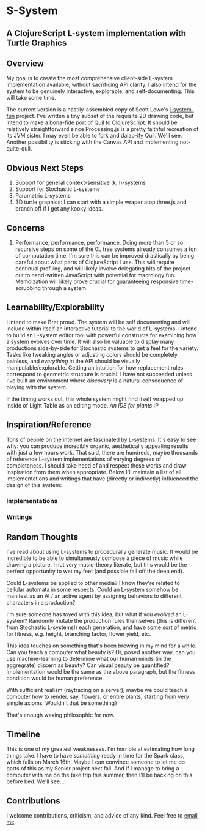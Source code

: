 # S-System
## A ClojureScript L-system implementation with Turtle Graphics

## Overview

My goal is to create the most comprehensive client-side L-system implementation available, without sacrificing API clarity. I also intend for the system to be genuinely interactive, explorable, and self-documenting. This will take some time.

The current version is a hastily-assembled copy of Scott Lowe's [l-system-fun](http://www.scottlowe.eu/blog/2012/03/04/l-system-axial-trees-with-clojure/) project. I've written a tiny subset of the requisite 2D drawing code, but intend to make a bona-fide port of Quil to ClojureScript. It should be relatively straightforward since Processing.js is a pretty faithful recreation of its JVM sister. I may even be able to fork and dalap-ify Quil. We'll see. Another possibility is sticking with the Canvas API and implementing not-quite-quil.

## Obvious Next Steps

1. Support for general context-sensitive (k, l)-systems
2. Support for Stochastic L-systems
3. Parametric L-systems
4. 3D turtle graphics: I can start with a simple wraper atop three.js and branch off if I get any kooky ideas.

## Concerns

1. Performance, performance, performance. Doing more than 5 or so recursive steps on some of the 0L tree systems already consumes a ton of computation time. I'm sure this can be improved drastically by being careful about what parts of ClojureScript I use. This will require continual profiling, and will likely involve delegating bits of the project out to hand-written JavaScript with potential for macrology fun. Memoization will likely prove crucial for guaranteeing responsive time-scrubbing through a system.

## Learnability/Explorability

I intend to make Bret proud. The system will be self documenting and will include within itself an interactive tutorial to the world of L-systems. I intend to build an L-system editor tool with powerful constructs for examining how a system evolves over time. It will also be valuable to display many productions side-by-side for Stochastic systems to get a feel for the variety. Tasks like tweaking angles or adjusting colors should be completely painless, and *everything* in the API should be visually manipulable/explorable. Getting an intuition for how replacement rules correspond to geometric structure is crucial. I have not succeeded unless I've built an environment where *discovery* is a natural consequence of playing with the system.

If the timing works out, this whole system might find itself wrapped up inside of Light Table as an editing mode. *An IDE for plants* :P

## Inspiration/Reference

Tons of people on the internet are fascinated by L-systems. It's easy to see why: you can produce incredibly organic, aesthetically appealing results with just a few hours work. That said, there are hundreds, maybe thousands of reference L-system implementations of varying degrees of completeness. I should take heed of and respect these works and draw inspiration from them when appropriate. Below I'll maintain a list of all implementations and writings that have (directly or indirectly) influenced the design of this system:

### Implementations


### Writings


## Random Thoughts

I've read about using L-systems to procedurally generate music. It would be incredible to be able to simultaneusly compose a piece of music while drawing a picture. I not very music-theory literate, but this would be the perfect opportunity to wet my feet (and possible fall off the deep end).

Could L-systems be applied to other media? I know they're related to cellular automata in some respects. Could an L-system somehow be manifest as an AI / an active agent by assigning behaviors to different characters in a production?

I'm sure someone has toyed with this idea, but what if you *evolved* an L-system? Randomly mutate the production rules themselves (this is different from Stochastic L-systems!) each generation, and have some sort of metric for fitness, e.g. height, branching factor, flower yield, etc.

This idea touches on something that's been brewing in my mind for a while. Can you teach a computer what beauty is? Or, posed another way, can you use machine-learning to determine what our human minds (in the aggregrate) discern as beauty? Can visual beauty be quantified? Implementation would be the same as the above paragraph, but the fitness condition would be human preference.

With sufficient realism (raytracing on a server), maybe we could teach a computer how to render, say, flowers, or entire plants, starting from very simple axioms. Wouldn't that be something?

That's enough waxing philosophic for now.


## Timeline

This is one of my greatest weaknesses. I'm horrible at estimating how long things take. I have to have *something* ready in time for the Spark class, which falls on March 16th. Maybe I can convince someone to let me do parts of this as my Senior project next fall. And if I manage to bring a computer with me on the bike trip this summer, then I'll be hacking on this before bed. We'll see...


## Contributions

I welcome contributions, criticism, and advice of any kind. Feel free to [email me](mailto:ethanis@mit.edu).
